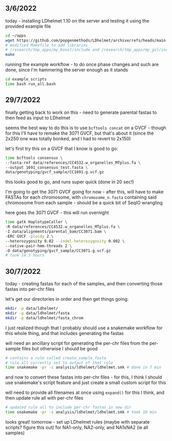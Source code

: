 
## 3/6/2022

today - installing LDhelmet 1.10 on the server and testing it using
the provided example file

```bash
cd ~/apps
wget https://github.com/popgenmethods/LDhelmet/archive/refs/heads/main.zip
# modified Makefile to add libraries 
# /research/tmp_apps/my_boost/include and /research/tmp_apps/my_gsl/include
make
```

running the example workflow - to do once phase changes and such are done,
since I'm hammering the server enough as it stands

```bash
cd example_scripts
time bash run_all.bash
```

## 29/7/2022

finally getting back to work on this - need to generate parental fastas
to then feed as input to LDhelmet

seems the best way to do this is to use `bcftools concat` on a GVCF - though
for this I'll have to remake the 3071 GVCF, but that's about it (since the 2x250
one was totally bonked, and I had to revert to 2x150)

let's first try this on a GVCF that I know is good to go:

```bash
time bcftools consensus \
--fasta-ref data/references/CC4532.w_organelles_MTplus.fa \
--output 1691_consensus_test.fasta \
data/genotyping/gvcf_sample/CC1691.g.vcf.gz
```

this looks good to go, and runs super quick (done in 20 sec!) 

I'm going to get the 3071 GVCF going for now - after this, will have to make
FASTAs for each chromosome, with `chromosome_n.fasta` containing said
chromosome from each sample - should be a quick bit of SeqIO wrangling

here goes the 3071 GVCF - this will run overnight

```bash
time gatk HaplotypeCaller \
-R data/references/CC4532.w_organelles_MTplus.fa \
-I data/alignments/parental_bam/CC3071.bam \
-ERC GVCF -ploidy 2 \
--heterozygosity 0.02 --indel-heterozygosity 0.002 \
--native-pair-hmm-threads 2 \
-O data/genotyping/gvcf_sample/CC3071.g.vcf.gz
# took 14.5 hours
```

## 30/7/2022

today - creating fastas for each of the samples,
and then converting those fastas into per-chr
files

let's get our directories in order and then get things going:

```bash
mkdir -p data/ldhelmet/
mkdir -p data/ldhelmet/fasta
mkdir -p data/ldhelmet/fasta_chrom
```

I just realized though that I probably should
use a snakemake workflow for this whole thing,
and that includes generating the fastas

will need an ancillary script for generating the per-chr
files from the per-sample files but otherwise I should be good

```bash
# contains a rule called create_sample_fasta
# rule all currently set to output of that rule
time snakemake -pr -s analysis/ldhelmet/ldhelmet.smk # done in 7 min
```

and now to convert these fastas into per-chr files -
for this, I think I should use snakemake's script feature
and just create a small custom script for this

will need to provide all filenames at once using `expand()`
for this I think, and then update rule all with per-chr files

```bash
# updated rule all to include per-chr fastas in new dir
time snakemake -pr -s analysis/ldhelmet/ldhelmet.smk # took 10 min
```

looks great! tomorrow - set up LDhelmet rules (maybe with separate scripts?
figure this out) for NA1-only, NA2-only, and NA1xNA2 (ie all samples)




